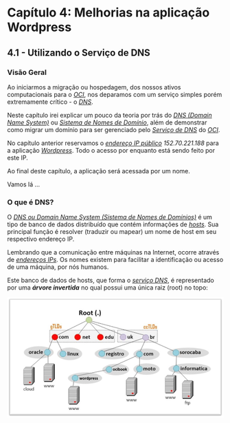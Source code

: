 # Capítulo 4: Melhorias na aplicação Wordpress

## 4.1 - Utilizando o Serviço de DNS

### __Visão Geral__

Ao iniciarmos a migração ou hospedagem, dos nossos ativos computacionais para o _[OCI](https://www.oracle.com/cloud/)_, nos deparamos com um serviço simples porém extremamente crítico - o _[DNS](https://pt.wikipedia.org/wiki/Sistema_de_Nomes_de_Dom%C3%ADnio)_.

Neste capítulo irei explicar um pouco da teoria por trás do _[DNS (Domain Name System)](https://pt.wikipedia.org/wiki/Sistema_de_Nomes_de_Dom%C3%ADnio)_ ou _[Sistema de Nomes de Domínio](https://pt.wikipedia.org/wiki/Sistema_de_Nomes_de_Dom%C3%ADnio)_, além de demonstrar como migrar um domínio para ser gerenciado pelo _[Serviço de DNS](https://docs.oracle.com/pt-br/iaas/Content/DNS/Concepts/dnszonemanagement.htm)_ do _[OCI](https://www.oracle.com/cloud/)_.

No capítulo anterior reservamos o _[endereço IP público](https://docs.oracle.com/pt-br/iaas/Content/Network/Tasks/managingpublicIPs.htm#Public_IP_Addresses)_ _152.70.221.188_ para a aplicação _[Wordpress](https://pt.wikipedia.org/wiki/WordPress)_. Todo o acesso por enquanto está sendo feito por este IP. 

Ao final deste capítulo, a aplicação será acessada por um nome.

Vamos lá ...

### __O que é DNS?__

O _[DNS ou Domain Name System (Sistema de Nomes de Domínios)](https://pt.wikipedia.org/wiki/Sistema_de_Nomes_de_Dom%C3%ADnio)_ é um tipo de banco de dados distribuído que contém informações de _[hosts](https://pt.wikipedia.org/wiki/Host)_. Sua principal função é resolver (traduzir ou mapear) um nome de host em seu respectivo endereço IP.

Lembrando que a comunicação entre máquinas na Internet, ocorre através de _[endereços IPs](https://pt.wikipedia.org/wiki/Endere%C3%A7o_IP)_. Os nomes existem para facilitar a identificação ou acesso de uma máquina, por nós humanos.

Este banco de dados de hosts, que forma o _[serviço DNS](https://docs.oracle.com/pt-br/iaas/Content/DNS/Concepts/dnszonemanagement.htm)_, é representado por uma **_árvore invertida_** no qual possui uma única raiz (root) no topo:

![alt_text](./images/o-que-e-dns-1.jpg "O que é DNS?")